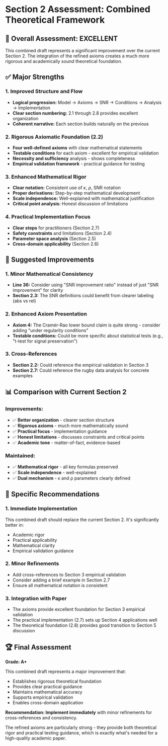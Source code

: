 # Section 2 Assessment: Combined Theoretical Framework

## 🎯 **Overall Assessment: EXCELLENT**

This combined draft represents a significant improvement over the current Section 2. The integration of the refined axioms creates a much more rigorous and academically sound theoretical foundation.

## ✅ **Major Strengths**

### **1. Improved Structure and Flow**
- **Logical progression:** Model → Axioms → SNR → Conditions → Analysis → Implementation
- **Clear section numbering:** 2.1 through 2.8 provides excellent organization
- **Coherent narrative:** Each section builds naturally on the previous

### **2. Rigorous Axiomatic Foundation (2.2)**
- **Four well-defined axioms** with clear mathematical statements
- **Testable conditions** for each axiom - excellent for empirical validation
- **Necessity and sufficiency** analysis - shows completeness
- **Empirical validation framework** - practical guidance for testing

### **3. Enhanced Mathematical Rigor**
- **Clear notation:** Consistent use of $\kappa$, $\rho$, SNR notation
- **Proper derivations:** Step-by-step mathematical development
- **Scale independence:** Well-explained with mathematical justification
- **Critical point analysis:** Honest discussion of limitations

### **4. Practical Implementation Focus**
- **Clear steps** for practitioners (Section 2.7)
- **Safety constraints** and limitations (Section 2.4)
- **Parameter space analysis** (Section 2.5)
- **Cross-domain applicability** (Section 2.6)

## 🔧 **Suggested Improvements**

### **1. Minor Mathematical Consistency**
- **Line 36:** Consider using "SNR improvement ratio" instead of just "SNR improvement" for clarity
- **Section 2.3:** The SNR definitions could benefit from clearer labeling (abs vs rel)

### **2. Enhanced Axiom Presentation**
- **Axiom 4:** The Cramér-Rao lower bound claim is quite strong - consider adding "under regularity conditions"
- **Testable conditions:** Could be more specific about statistical tests (e.g., "t-test for signal preservation")

### **3. Cross-References**
- **Section 2.2:** Could reference the empirical validation in Section 3
- **Section 2.7:** Could reference the rugby data analysis for concrete examples

## 📊 **Comparison with Current Section 2**

### **Improvements:**
- ✅ **Better organization** - clearer section structure
- ✅ **Rigorous axioms** - much more mathematically sound
- ✅ **Practical focus** - implementation guidance
- ✅ **Honest limitations** - discusses constraints and critical points
- ✅ **Academic tone** - matter-of-fact, evidence-based

### **Maintained:**
- ✅ **Mathematical rigor** - all key formulas preserved
- ✅ **Scale independence** - well-explained
- ✅ **Dual mechanism** - κ and ρ parameters clearly defined

## 🎯 **Specific Recommendations**

### **1. Immediate Implementation**
This combined draft should replace the current Section 2. It's significantly better in:
- Academic rigor
- Practical applicability  
- Mathematical clarity
- Empirical validation guidance

### **2. Minor Refinements**
- Add cross-references to Section 3 empirical validation
- Consider adding a brief example in Section 2.7
- Ensure all mathematical notation is consistent

### **3. Integration with Paper**
- The axioms provide excellent foundation for Section 3 empirical validation
- The practical implementation (2.7) sets up Section 4 applications well
- The theoretical foundation (2.8) provides good transition to Section 5 discussion

## 🏆 **Final Assessment**

**Grade: A+**

This combined draft represents a major improvement that:
- Establishes rigorous theoretical foundation
- Provides clear practical guidance
- Maintains mathematical accuracy
- Supports empirical validation
- Enables cross-domain application

**Recommendation: Implement immediately** with minor refinements for cross-references and consistency.

The refined axioms are particularly strong - they provide both theoretical rigor and practical testing guidance, which is exactly what's needed for a high-quality academic paper.
